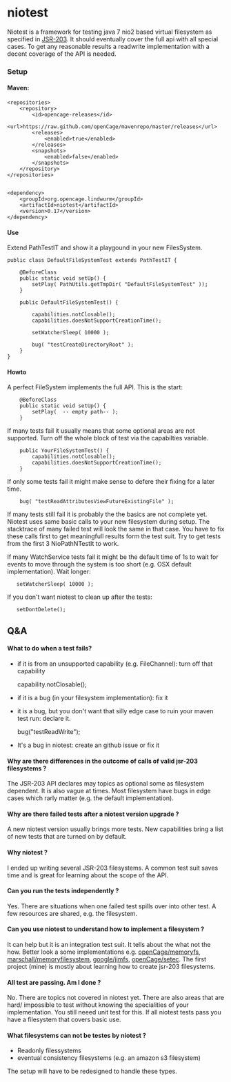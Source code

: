 niotest
=======

Niotest is a framework for testing java 7 nio2 based virtual filesystem as specified in [JSR-203](https://jcp.org/en/jsr/detail?id=203). It should eventually cover the full api with all special cases. To get any reasonable results a readwrite implementation with a decent coverage of the API is needed.

### Setup

#### Maven:

    <repositories>
        <repository>
            <id>opencage-releases</id>
                <url>https://raw.github.com/openCage/mavenrepo/master/releases</url>
            <releases>
                <enabled>true</enabled>
            </releases>
            <snapshots>
                <enabled>false</enabled>
            </snapshots>
        </repository>
    </repositories>


    <dependency>
        <groupId>org.opencage.lindwurm</groupId>
        <artifactId>niotest</artifactId>
        <version>0.17</version>
    </dependency>

#### Use

Extend PathTestIT and show it a playgound in your new FilesSystem.


    public class DefaultFileSystemTest extends PathTestIT {

        @BeforeClass
        public static void setUp() {
            setPlay( PathUtils.getTmpDir( "DefaultFileSystemTest" ));
        }

        public DefaultFileSystemTest() {

            capabilities.notClosable();
            capabilities.doesNotSupportCreationTime();

            setWatcherSleep( 10000 );

            bug( "testCreateDirectoryRoot" );
        }
    }

#### Howto

A perfect FileSystem implements the full API. This is the start:


        @BeforeClass
        public static void setUp() {
            setPlay(  -- empty path-- );
        }
        
If many tests fail it usually means that some optional areas are not supported. Turn off the whole block of test via the capabilties variable.

        public YourFileSystemTest() {
            capabilities.notClosable();
            capabilities.doesNotSupportCreationTime();
        }
        
If only some tests fail it might make sense to defere their fixing for a later time.

		bug( "testReadAttributesViewFutureExistingFile" );

If many tests still fail it is probably the the basics are not complete yet. Niotest uses same basic calls to your new filesystem during setup. The stacktrace of many failed test will look the same in that case. You have to fix these calls first to get meaningfull results form the test suit. Try to get tests from the first 3 NioPathNTestIt to work.

If many WatchService tests fail it might be the default time of 1s to wait for events to move through the system is too short (e.g. OSX default implementation). Wait longer:

	   setWatcherSleep( 10000 );
	   
	   
If you don't want niotest to clean up after the tests:

       setDontDelete();
	  	        

## Q&A


#### What to do when a test fails?

* if it is from an unsupported capability (e.g. FileChannel): turn off that capability

    capability.notClosable();

* if it is a bug (in your filesystem implementation): fix it

* it is a bug, but you don't want that silly edge case to ruin your maven test run: declare it.

    bug("testReadWrite");

* It's a bug in niotest: create an github issue or fix it

#### Why are there differences in the outcome of calls of valid jsr-203 filesystems ?

The JSR-203 API declares may topics as optional some as filesystem dependent. It is also vague at times. Most filesystem have bugs in edge cases which rarly matter (e.g. the default implementation). 


#### Why are there failed tests after a niotest version upgrade ?

A new niotest version usually brings more tests. New capabilities bring a list of new tests that are turned on by default.

#### Why niotest ?

I ended up writing several JSR-203 filesystems. A common test suit saves time and is great for learning about the scope of the API.

#### Can you run the tests independently ?

Yes. There are situations when one failed test spills over into other test. A few resources are shared, e.g. the filesystem.

#### Can you use niotest to understand how to implement a filesystem ?

It can help but it is an integration test suit. It tells about the what not the how. Better look a some implementations e.g. [openCage/memoryfs](https://github.com/openCage/memoryfs), [marschall/memoryfilesystem](https://github.com/marschall/memoryfilesystem), [google/jimfs](https://github.com/google/jimfs), 
[openCage/setec](https://github.com/openCage/setec). The first project (mine) is mostly about learning how to create jsr-203 filesystems.

#### All test are passing. Am I done ?

No. There are topics not covered in niotest yet. There are also areas that are hard/ impossible to test without knowing the specialities of your implementation. You still neeed unit test for this. If all niotest tests pass you have a filesystem that covers basic use.

#### What filesystems can not be testes by niotest ?

* Readonly filessystems
* eventual consistency filesystems (e.g. an amazon s3 filesystem)

The setup will have to be redesigned to handle these types.	














